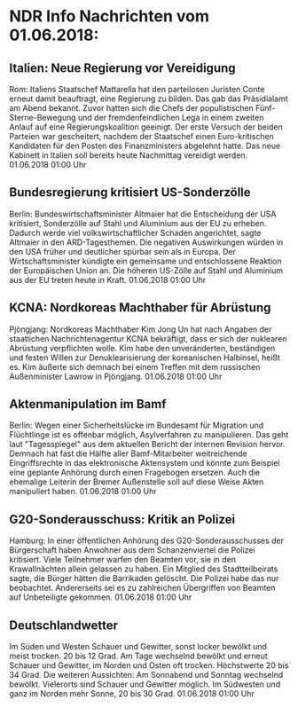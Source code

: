 # NDR Info Nachrichten vom 01.06.2018:


## Italien: Neue Regierung vor Vereidigung
Rom: Italiens Staatschef Mattarella hat den parteilosen Juristen Conte erneut damit beauftragt, eine Regierung zu bilden. Das gab das Präsidialamt am Abend bekannt. Zuvor hatten sich die Chefs der populistischen Fünf-Sterne-Bewegung und der fremdenfeindlichen Lega in einem zweiten Anlauf auf eine Regierungskoalition geeinigt. Der erste Versuch der beiden Parteien war gescheitert, nachdem der Staatschef einen Euro-kritischen Kandidaten für den Posten des Finanzministers abgelehnt hatte. Das neue Kabinett in Italien soll bereits heute Nachmittag vereidigt werden. 01.06.2018 01:00 Uhr 

## Bundesregierung kritisiert US-Sonderzölle
Berlin: Bundeswirtschaftsminister Altmaier hat die Entscheidung der USA kritisiert, Sonderzölle auf Stahl und Aluminium aus der EU zu erheben. Dadurch werde viel volkswirtschaftlicher Schaden angerichtet, sagte Altmaier in den ARD-Tagesthemen. Die negativen Auswirkungen würden in den USA früher und deutlicher spürbar sein als in Europa. Der Wirtschaftsminister kündigte ein gemeinsame und entschlossene Reaktion der Europäischen Union an. Die höheren US-Zölle auf Stahl und Aluminium aus der EU treten heute in Kraft. 01.06.2018 01:00 Uhr 

## KCNA: Nordkoreas Machthaber für Abrüstung
Pjöngjang: Nordkoreas Machthaber Kim Jong Un hat nach Angaben der staatlichen Nachrichtenagentur KCNA bekräftigt, dass er sich der nuklearen Abrüstung verpflichten wolle. Kim habe den unveränderten, beständigen und festen Willen zur Denuklearisierung der koreanischen Halbinsel, heißt es. Kim äußerte sich demnach bei einem Treffen mit dem russischen Außenminister Lawrow in Pjöngjang. 01.06.2018 01:00 Uhr 

## Aktenmanipulation im Bamf
Berlin: Wegen einer Sicherheitslücke im Bundesamt für Migration und Flüchtlinge ist es offenbar möglich, Asylverfahren zu manipulieren. Das geht laut "Tagesspiegel" aus dem aktuellen Bericht der internen Revision hervor. Demnach hat fast die Hälfte aller Bamf-Mitarbeiter weitreichende Eingriffsrechte in das elektronische Aktensystem und könnte zum Beispiel eine geplante Anhörung durch einen Fragebogen ersetzen. Auch die ehemalige Leiterin der Bremer Außenstelle soll auf diese Weise Akten manipuliert haben. 01.06.2018 01:00 Uhr 

## G20-Sonderausschuss: Kritik an Polizei
Hamburg: In einer öffentlichen Anhörung des G20-Sonderausschusses der Bürgerschaft haben Anwohner aus dem Schanzenviertel die Polizei kritisiert. Viele Teilnehmer warfen den Beamten vor, sie in den Krawallnächten allein gelassen zu haben. Ein Mitglied des Stadtteilbeirats sagte, die Bürger hätten die Barrikaden gelöscht. Die Polizei habe das nur beobachtet. Andererseits sei es zu zahlreichen Übergriffen von Beamten auf Unbeteiligte gekommen. 01.06.2018 01:00 Uhr 

## Deutschlandwetter
Im Süden und Westen Schauer und Gewitter, sonst locker bewölkt und meist trocken. 20 bis 12 Grad. Am Tage wechselnd bewölkt und erneut Schauer und Gewitter, im Norden und Osten oft trocken. Höchstwerte 20 bis 34 Grad. Die weiteren Aussichten: Am Sonnabend und Sonntag wechselnd bewölkt. Vielerorts sind Schauer und Gewitter möglich. Im Südwesten und ganz im Norden mehr Sonne, 20 bis 30 Grad. 01.06.2018 01:00 Uhr 
